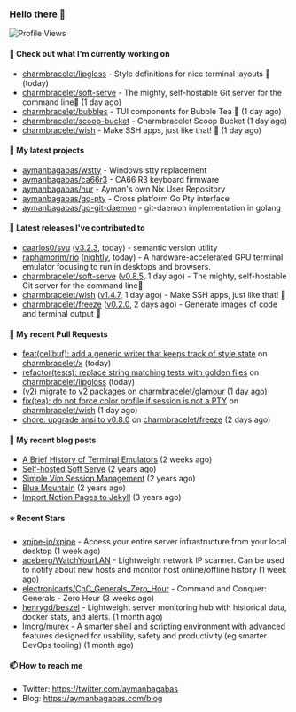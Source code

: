 ### Hello there 👋

![Profile Views](https://komarev.com/ghpvc/?username=aymanbagabas&label=PROFILE+VIEWS)

#### 👷 Check out what I'm currently working on

- [charmbracelet/lipgloss](https://github.com/charmbracelet/lipgloss) - Style definitions for nice terminal layouts 👄 (today)
- [charmbracelet/soft-serve](https://github.com/charmbracelet/soft-serve) - The mighty, self-hostable Git server for the command line🍦 (1 day ago)
- [charmbracelet/bubbles](https://github.com/charmbracelet/bubbles) - TUI components for Bubble Tea 🫧 (1 day ago)
- [charmbracelet/scoop-bucket](https://github.com/charmbracelet/scoop-bucket) - Charmbracelet Scoop Bucket (1 day ago)
- [charmbracelet/wish](https://github.com/charmbracelet/wish) - Make SSH apps, just like that! 💫 (1 day ago)

#### 🌱 My latest projects

- [aymanbagabas/wstty](https://github.com/aymanbagabas/wstty) - Windows stty replacement
- [aymanbagabas/ca66r3](https://github.com/aymanbagabas/ca66r3) - CA66 R3 keyboard firmware
- [aymanbagabas/nur](https://github.com/aymanbagabas/nur) - Ayman&#39;s own Nix User Repository
- [aymanbagabas/go-pty](https://github.com/aymanbagabas/go-pty) - Cross platform Go Pty interface
- [aymanbagabas/go-git-daemon](https://github.com/aymanbagabas/go-git-daemon) - git-daemon implementation in golang

#### 🔭 Latest releases I've contributed to

- [caarlos0/svu](https://github.com/caarlos0/svu) ([v3.2.3](https://github.com/caarlos0/svu/releases/tag/v3.2.3), today) - semantic version utility
- [raphamorim/rio](https://github.com/raphamorim/rio) ([nightly](https://github.com/raphamorim/rio/releases/tag/nightly), today) - A hardware-accelerated GPU terminal emulator focusing to run in desktops and browsers.
- [charmbracelet/soft-serve](https://github.com/charmbracelet/soft-serve) ([v0.8.5](https://github.com/charmbracelet/soft-serve/releases/tag/v0.8.5), 1 day ago) - The mighty, self-hostable Git server for the command line🍦
- [charmbracelet/wish](https://github.com/charmbracelet/wish) ([v1.4.7](https://github.com/charmbracelet/wish/releases/tag/v1.4.7), 1 day ago) - Make SSH apps, just like that! 💫
- [charmbracelet/freeze](https://github.com/charmbracelet/freeze) ([v0.2.0](https://github.com/charmbracelet/freeze/releases/tag/v0.2.0), 2 days ago) - Generate images of code and terminal output 📸

#### 🔨 My recent Pull Requests

- [feat(cellbuf): add a generic writer that keeps track of style state](https://github.com/charmbracelet/x/pull/413) on [charmbracelet/x](https://github.com/charmbracelet/x) (today)
- [refactor(tests): replace string matching tests with golden files](https://github.com/charmbracelet/lipgloss/pull/505) on [charmbracelet/lipgloss](https://github.com/charmbracelet/lipgloss) (today)
- [(v2) migrate to v2 packages](https://github.com/charmbracelet/glamour/pull/408) on [charmbracelet/glamour](https://github.com/charmbracelet/glamour) (1 day ago)
- [fix(tea): do not force color profile if session is not a PTY](https://github.com/charmbracelet/wish/pull/443) on [charmbracelet/wish](https://github.com/charmbracelet/wish) (1 day ago)
- [chore: upgrade ansi to v0.8.0](https://github.com/charmbracelet/freeze/pull/187) on [charmbracelet/freeze](https://github.com/charmbracelet/freeze) (2 days ago)

#### 📜 My recent blog posts

- [A Brief History of Terminal Emulators](https://aymanbagabas.com/blog/2025/03/11/a-brief-history-of-terminal-emulators.html) (2 weeks ago)
- [Self-hosted Soft Serve](https://aymanbagabas.com/blog/2023/04/28/self-hosted-soft-serve.html) (2 years ago)
- [Simple Vim Session Management](https://aymanbagabas.com/blog/2023/04/13/simple-vim-session-management.html) (2 years ago)
- [Blue Mountain](https://aymanbagabas.com/blog/2022/06/02/blue-mountain.html) (2 years ago)
- [Import Notion Pages to Jekyll](https://aymanbagabas.com/blog/2022/03/29/import-notion-pages-to-jekyll.html) (3 years ago)

#### ⭐ Recent Stars

- [xpipe-io/xpipe](https://github.com/xpipe-io/xpipe) - Access your entire server infrastructure from your local desktop (1 week ago)
- [aceberg/WatchYourLAN](https://github.com/aceberg/WatchYourLAN) - Lightweight network IP scanner. Can be used to notify about new hosts and monitor host online/offline history (1 week ago)
- [electronicarts/CnC_Generals_Zero_Hour](https://github.com/electronicarts/CnC_Generals_Zero_Hour) - Command and Conquer: Generals - Zero Hour (3 weeks ago)
- [henrygd/beszel](https://github.com/henrygd/beszel) - Lightweight server monitoring hub with historical data, docker stats, and alerts. (1 month ago)
- [lmorg/murex](https://github.com/lmorg/murex) - A smarter shell and scripting environment with advanced features designed for usability, safety and productivity (eg smarter DevOps tooling) (1 month ago)

#### 📫 How to reach me

- Twitter: https://twitter.com/aymanbagabas
- Blog: https://aymanbagabas.com/blog
